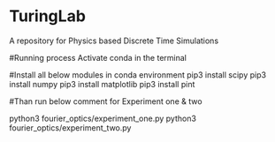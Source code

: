 ﻿# TuringLab
A repository for Physics based Discrete Time Simulations

#Running process
Activate conda in the terminal 

#Install all below  modules in conda environment
pip3 install scipy
pip3 install numpy
pip3 install matplotlib
pip3 install pint

#Than run below comment for Experiment one & two 

python3 fourier_optics/experiment_one.py
python3 fourier_optics/experiment_two.py

